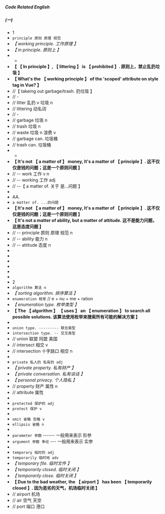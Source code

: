 ##### Code Related English

##### (一)

- 1
- `principle 原则 原理 规范`
- _【 working principle. 工作原理 】_
- _【 in principle. 原则上 】_
- -
- **【 【 In principle 】, 【 littering 】 is 【 prohibited 】. 原则上，禁止乱扔垃圾 】**
- **【 What's the 【 working principle 】 of the 'scoped' attribute on style tag in Vue? 】**
- //【 takeing out garbage/trash. 扔垃圾 】
- // -
- // litter 乱扔 v 垃圾 n
- // littering 动名词
- // -
- // garbage 垃圾 n
- // trash 垃圾 n
- // waste 垃圾 n 浪费 v
- // garbage can. 垃圾桶
- // trash can. 垃圾桶
- -
- **【 It's not 【 a matter of 】 money, It's a matter of 【 principle 】. 这不仅仅是钱的问题；这是一个原则问题 】**
- // -- work 工作 v n
- // -- working 工作 adj
- // --【 a matter of. 关于 是...问题 】
-
- AA.
- `a matter of. ...的问题`
- **【 It's not 【 a matter of 】 money, It's a matter of 【 principle 】. 这不仅仅是钱的问题；这是一个原则问题 】**
- **【 It's not a matter of ability, but a matter of attitude. 这不是能力问题，这是态度问题 】**
- // -- principle 原则 原理 规范 n
- // -- ability 能力 n
- // -- attitude 态度 n
-
-
-
-
-
-
- 2
- `algorithm 算法 n`
- _【 sorting algorithm. 排序算法 】_
- `enumeration 枚举` // e + nu + me + ration
- _【 enumeration type. 枚举类型 】_
- **【 The 【 algorithm 】 【 uses 】 an 【 enumeration 】 to search all possible solutions. 该算法使用枚举来搜索所有可能的解决方案 】**
-
- `union type. --------- 联合类型`
- `intersection type. -- 交叉类型 `
- // union 联盟 同盟 美国
- // intersect 相交 v
- // intersection 十字路口 相交 n
-
- `private 私人的 私有的 adj`
- _【 private property. 私有财产 】_
- _【 private conversation. 私有谈话 】_
- _【 personal privacy. 个人隐私 】_
- // property 财产 属性 n
- // attribute 属性
-
- `protected 保护的 adj`
- `protect 保护 v`
-
- `omit 省略 忽略 v`
- `ellipsis 省略 n`
-
- `parameter 参数` ------ 一般用来表示 形参
- `argument 参数 争论` --- 一般用来表示 实参
-
- `temporary 临时的 adj`
- `temporarily 临时地 adv`
- _【 temporary file. 临时文件 】_
- _【 temporarily closed. 临时关闭 】_
- _【 temporarily close. 临时关闭 】_
- **【 Due to the bad weather, the 【 airport 】 has been 【 temporarily closed 】. 因为恶劣的天气，机场临时关闭 】**
- // airport 机场
- // air 空气 天空
- // port 端口 港口
